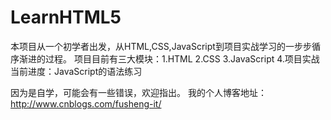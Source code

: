 # LearnHTML5
本项目从一个初学者出发，从HTML,CSS,JavaScript到项目实战学习的一步步循序渐进的过程。
项目目前有三大模块：1.HTML  2.CSS  3.JavaScript  4.项目实战
当前进度：JavaScript的语法练习

因为是自学，可能会有一些错误，欢迎指出。
我的个人博客地址：http://www.cnblogs.com/fusheng-it/
